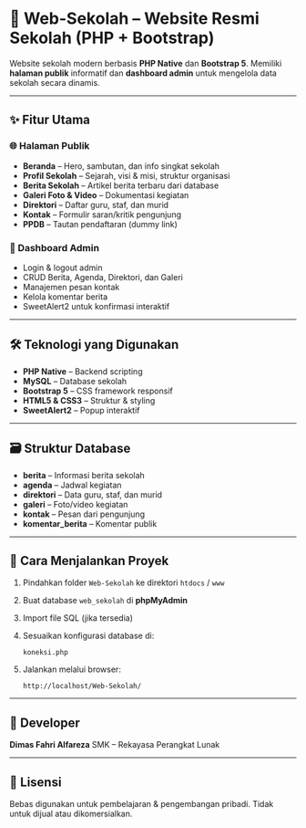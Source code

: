 # 🏫 Web-Sekolah – Website Resmi Sekolah (PHP + Bootstrap)

Website sekolah modern berbasis **PHP Native** dan **Bootstrap 5**.
Memiliki **halaman publik** informatif dan **dashboard admin** untuk mengelola data sekolah secara dinamis.

---

## ✨ Fitur Utama

### 🌐 Halaman Publik

* **Beranda** – Hero, sambutan, dan info singkat sekolah
* **Profil Sekolah** – Sejarah, visi & misi, struktur organisasi
* **Berita Sekolah** – Artikel berita terbaru dari database
* **Galeri Foto & Video** – Dokumentasi kegiatan
* **Direktori** – Daftar guru, staf, dan murid
* **Kontak** – Formulir saran/kritik pengunjung
* **PPDB** – Tautan pendaftaran (dummy link)

### 🔐 Dashboard Admin

* Login & logout admin
* CRUD Berita, Agenda, Direktori, dan Galeri
* Manajemen pesan kontak
* Kelola komentar berita
* SweetAlert2 untuk konfirmasi interaktif

---

## 🛠️ Teknologi yang Digunakan

* **PHP Native** – Backend scripting
* **MySQL** – Database sekolah
* **Bootstrap 5** – CSS framework responsif
* **HTML5 & CSS3** – Struktur & styling
* **SweetAlert2** – Popup interaktif

---

## 🗃️ Struktur Database

* **berita** – Informasi berita sekolah
* **agenda** – Jadwal kegiatan
* **direktori** – Data guru, staf, dan murid
* **galeri** – Foto/video kegiatan
* **kontak** – Pesan dari pengunjung
* **komentar\_berita** – Komentar publik

---

## 🧪 Cara Menjalankan Proyek

1. Pindahkan folder `Web-Sekolah` ke direktori `htdocs` / `www`
2. Buat database `web_sekolah` di **phpMyAdmin**
3. Import file SQL (jika tersedia)
4. Sesuaikan konfigurasi database di:

   ```
   koneksi.php
   ```
5. Jalankan melalui browser:

   ```
   http://localhost/Web-Sekolah/
   ```

---

## 👤 Developer

**Dimas Fahri Alfareza**
SMK – Rekayasa Perangkat Lunak

---

## 📄 Lisensi

Bebas digunakan untuk pembelajaran & pengembangan pribadi.
Tidak untuk dijual atau dikomersialkan.
